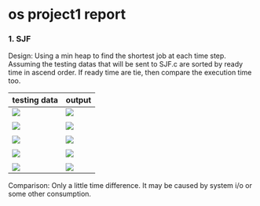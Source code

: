 # os project1 report
### 1. SJF 
Design: Using a min heap to find the shortest job at each time step. Assuming the testing datas that will be sent to SJF.c are sorted by ready time in ascend order. If ready time are tie, then compare the execution time too.

| testing data | output |
| -------- | -------- |
| ![](https://i.imgur.com/1s2b0um.png)| ![](https://i.imgur.com/p7cOX6Q.png) |
|||
| ![](https://i.imgur.com/fm6epxU.png)| ![](https://i.imgur.com/m8jSGnz.png) |
|||
| ![](https://i.imgur.com/FOmBVWo.png) |![](https://i.imgur.com/4Mkxf4T.png) |
|||
| ![](https://i.imgur.com/aBJAhsV.png) |![](https://i.imgur.com/Mf0Dk57.png) |
|||
|![](https://i.imgur.com/dRmn2b8.png) |![](https://i.imgur.com/4V5xpbY.png) |

Comparison: Only a little time difference. It may be caused by system i/o or some other consumption.


